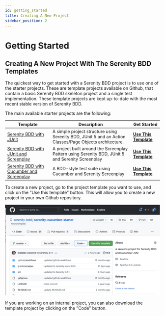 ```yaml
---
id: getting_started
title: Creating A New Project
sidebar_position: 2
---
```

# Getting Started

## Creating A New Project With The Serenity BDD Templates

The quickest way to get started with a Serenity BDD project is to use one of the starter projects. These are template projects available on Github, that contain a basic Serenity BDD skeleton project and a single test implementation. These template projects are kept up-to-date with the most recent stable version of Serenity BDD.

The main available starter projects are the following:

| Template | Description | Get Started |
| -------- | ----------- | ------------|
| [Serenity BDD with JUnit](https://github.com/serenity-bdd/serenity-junit-starter) | A simple project structure using Serenity BDD, JUnit 5 and an Action Classes/Page Objects architecture. | **[Use This Template](https://github.com/serenity-bdd/serenity-junit-starter/generate)** |
| [Serenity BDD with JUnit and Screenplay](https://github.com/serenity-bdd/serenity-junit-screenplay-starter) | A project built around the Screenplay Pattern using Serenity BDD, JUnit 5 and Serenity Screenplay |  **[Use This Template](https://github.com/serenity-bdd/serenity-junit-screenplay-starter/generate)** |
| [Serenity BDD with Cucumber and Screenplay](https://github.com/serenity-bdd/serenity-cucumber-starter) | A BDD-style test suite using Cucumber and Serenity Screenplay | **[Use This Template](https://github.com/serenity-bdd/serenity-cucumber-starter/generate)** |

To create a new project, go to the project template you want to use, and click on the "Use this template" button. This will allow you to create a new project in your own Github repository.

![](img/use-this-template.png)

If you are working on an internal project, you can also download the template project by clicking on the "Code" button.
